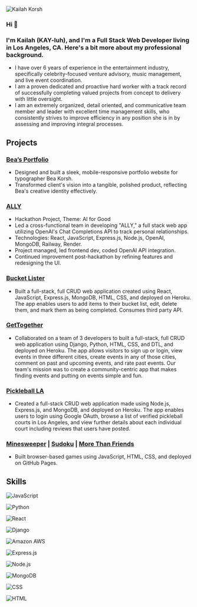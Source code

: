 ![Kailah Korsh](https://user-images.githubusercontent.com/112985738/204653788-160d7c7a-097f-4ea4-913a-ec7e09c8593c.png)

### Hi 👋 
### I'm Kailah (KAY-luh), and I'm a Full Stack Web Developer living in Los Angeles, CA. Here's a bit more about my professional background.

* I have over 6 years of experience in the entertainment industry, specifically celebrity-focused venture advisory, music management, and live event coordination.
* I am a proven dedicated and proactive hard worker with a track record of successfully completing valued projects from concept to delivery with little oversight.
* I am an extremely organized, detail oriented, and communicative team member and leader with excellent time management skills, who consistently strives to improve efficiency in any position she is in by assessing and improving integral processes.

## Projects

### [Bea’s Portfolio](https://beakorsh.com/)
* Designed and built a sleek, mobile-responsive portfolio website for typographer Bea Korsh.
* Transformed client's vision into a tangible, polished product, reflecting Bea's creative identity effectively.

### [ALLY](https://ally-2.onrender.com/)
* Hackathon Project, Theme: AI for Good
* Led a cross-functional team in developing "ALLY," a full stack web app utilizing OpenAI's Chat Completions API to track personal relationships.
* Technologies: React, JavaScript, Express.js, Node.js, OpenAI, MongoDB, Railway, Render.
* Project managed, led frontend dev, coded OpenAI API integration.
* Continued improvement post-hackathon by refining features and redesigning the UI.

### [Bucket Lister](https://bucket-lister-bykk.herokuapp.com/)
*  Built a full-stack, full CRUD web application created using React, JavaScript, Express.js, MongoDB, HTML, CSS, and deployed on Heroku. The app enables users to add items to their bucket list, edit, delete them, and mark them as being completed. Consumes third party API.

### [GetTogether](https://gettogether.herokuapp.com/)
* Collaborated on a team of 3 developers to built a full-stack, full CRUD web application using Django, Python, HTML, CSS, and DTL, and deployed on Heroku. The app allows visitors to sign up or login, view events in three different cities, create events in any of those cities, comment on past and upcoming events, and rate past events. Our team's mission was to create a community-centric app that makes finding events and putting on events simple and fun.

### [Pickleball LA](https://pickleball-la.herokuapp.com/dashboard)
* Created a full-stack CRUD web application made using Node.js, Express.js, and MongoDB, and deployed on Heroku. The app enables users to login using Google OAuth, browse a list of verified pickleball courts in Los Angeles, and view further details about each individual court including reviews that users have posted.

### [Minesweeper](https://kailahk.github.io/minesweeper/) | [Sudoku](https://kailahk.github.io/sudoku/) | [More Than Friends](https://kailahk.github.io/more-than-friends/)
* Built browser-based games using JavaScript, HTML, CSS, and deployed on GitHub Pages.

## Skills

![JavaScript](https://img.shields.io/badge/JavaScript-323330?style=for-the-badge&logo=javascript&logoColor=F7DF1E)

![Python](https://img.shields.io/badge/Python-FFD43B?style=for-the-badge&logo=python&logoColor=blue)

![React](https://img.shields.io/badge/React-20232A?style=for-the-badge&logo=react&logoColor=61DAFB)

![Django](https://img.shields.io/badge/Django-092E20?style=for-the-badge&logo=django&logoColor=green)

![Amazon AWS](https://img.shields.io/badge/Amazon_AWS-FF9900?style=for-the-badge&logo=amazonaws&logoColor=white)

![Express.js](	https://img.shields.io/badge/Express.js-000000?style=for-the-badge&logo=express&logoColor=white)

![Node.js](https://img.shields.io/badge/Node.js-339933?style=for-the-badge&logo=nodedotjs&logoColor=white)

![MongoDB](https://img.shields.io/badge/MongoDB-4EA94B?style=for-the-badge&logo=mongodb&logoColor=white)

![CSS](https://img.shields.io/badge/CSS3-1572B6?style=for-the-badge&logo=css3&logoColor=white)

![HTML](https://img.shields.io/badge/HTML5-E34F26?style=for-the-badge&logo=html5&logoColor=white)


